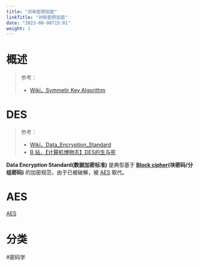 ```yaml
---
title: "对称密钥加密"
linkTitle: "对称密钥加密"
date: "2023-08-08T15:01"
weight: 1
---
```


# 概述

> 参考：
> 
> -  [Wiki，Symmetir Key Algorithm](https://en.wikipedia.org/wiki/Symmetric-key_algorithm)

# DES

> 参考：
> 
> - [Wiki，Data_Encryption_Standard](https://en.wikipedia.org/wiki/Data_Encryption_Standard)
> - [B 站，【计算机博物志】DES的生与死](https://www.bilibili.com/video/BV1qW4y1L7tN)

**Data Encryption Standard(数据加密标准)** 是典型基于 **[Block cipher](docs/7.信息安全/Cryptography/Cipher/Block%20cipher.md)(块密码/分组密码)** 的加密规范，由于已被破解，被 [AES](docs/7.信息安全/Cryptography/对称密钥加密/AES.md) 取代。

# AES

[AES](docs/7.信息安全/Cryptography/对称密钥加密/AES.md)

# 分类

#密码学